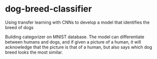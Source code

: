 # dog-breed-classifier
Using transfer learning with CNNs to develop a model that identifies the breed of dogs

Building categorizer on MNIST database. The model can differentiate between humans and dogs, and if given a picture of a human, it will acknowledge that the picture is that of a human, but also says which dog breed looks the most similar.

